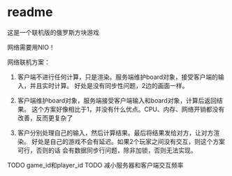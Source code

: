 # readme

这是一个联机版的俄罗斯方块游戏

网络需要用NIO！

网络联机方案：
1.  客户端不进行任何计算，只是渲染。服务端维护board对象，接受客户端的输入，并且实时计算。
    好处是没有同步性问题，2边的画面一样。

2.  客户端维护board对象，服务端接受客户端输入和board对象，计算后返回结果。
    这个方案好像相比于1，并没有什么优点。CPU、内存、网络开销都没有改善，反而更复杂了

3.  客户分别处理自己的输入，然后计算结果。最后将结果发给对方，让对方渲染。
    好处是自己的游戏不会有延迟。如果2个玩家之间没有交互，则这个方案可行，否则的话
    会有数据同步行问题，除非加锁，否则无法实现。

TODO game_id和player_id
TODO 减小服务器和客户端交互频率